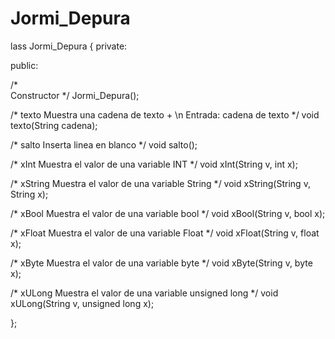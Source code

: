 # Jormi_Depura

lass Jormi_Depura
{
private:	
		
public:

/*	
	Constructor
*/
Jormi_Depura();


/*
	texto
	Muestra una cadena de texto + \n
	Entrada: cadena de texto
*/
void texto(String cadena);


/*
	salto
	Inserta linea en blanco
*/
void salto();


/*
	xInt
	Muestra el valor de una variable INT
*/
void xInt(String v, int x);


/*
	xString
	Muestra el valor de una variable String
*/
void xString(String v, String x);


/*
	xBool
	Muestra el valor de una variable bool
*/
void xBool(String v, bool x);


/*
	xFloat
	Muestra el valor de una variable Float
*/
void xFloat(String v, float x);


/*
	xByte
	Muestra el valor de una variable byte
*/
void xByte(String v, byte x);


/*
	xULong
	Muestra el valor de una variable unsigned long
*/
void xULong(String v, unsigned long x);


};
